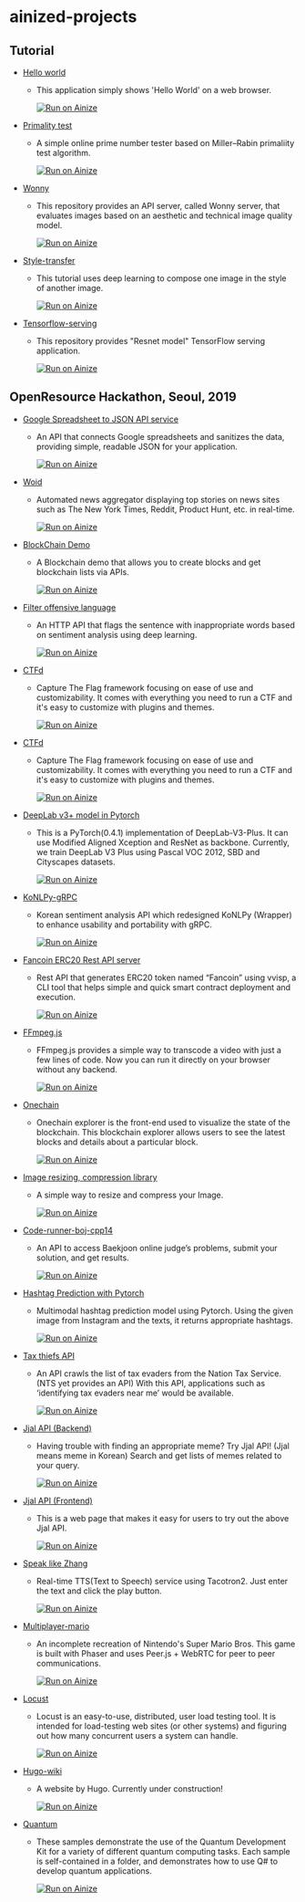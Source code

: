 # ainized-projects

## Tutorial
* [Hello world](https://github.com/ainize-team/ainize-run-helloworld-example)  
  - This application simply shows 'Hello World' on a web browser.  

    [![Run on Ainize](https://ainize.ai/static/images/run_on_ainize_button.svg)](https://ainize.web.app/redirect?git_repo=github.com/ainize-team/ainize-run-helloworld-example)

* [Primality test](https://github.com/ainize-team/ainize-run-primality-test-example)  
  - A simple online prime number tester based on Miller–Rabin primaliity test algorithm.

    [![Run on Ainize](https://ainize.ai/static/images/run_on_ainize_button.svg)](https://ainize.web.app/redirect?git_repo=github.com/ainize-team/ainize-run-primality-test-example)

* [Wonny](https://github.com/ainize-team/ainize-run-wonny-example)  
  - This repository provides an API server, called Wonny server, that evaluates images based on an aesthetic and technical image quality model.  
  
    [![Run on Ainize](https://ainize.ai/static/images/run_on_ainize_button.svg)](https://ainize.web.app/redirect?git_repo=github.com/ainize-team/ainize-run-wonny-example)

* [Style-transfer](https://github.com/ainize-team/ainize-run-style-transfer)  
  - This tutorial uses deep learning to compose one image in the style of another image.
    
    [![Run on Ainize](https://ainize.ai/static/images/run_on_ainize_button.svg)](https://ainize.web.app/redirect?git_repo=github.com/ainize-team/ainize-run-style-transfer)

* [Tensorflow-serving](https://github.com/ainize-team/ainize-run-tensorflow-example)  
  - This repository provides "Resnet model" TensorFlow serving application.
    
    [![Run on Ainize](https://ainize.ai/static/images/run_on_ainize_button.svg)](https://ainize.web.app/redirect?git_repo=github.com/ainize-team/ainize-run-tensorflow-example)

## OpenResource Hackathon, Seoul, 2019

* [Google Spreadsheet to JSON API service](https://github.com/Dilrong/gsx2json)  
  - An API that connects Google spreadsheets and sanitizes the data, providing simple, readable JSON for your application.  
  
    [![Run on Ainize](https://ainize.ai/static/images/run_on_ainize_button.svg)](https://ainize.web.app/redirect?git_repo=github.com/Dilrong/gsx2json)   

* [Woid](https://github.com/seongjinkime/woid)  
  - Automated news aggregator displaying top stories on news sites such as The New York Times, Reddit, Product Hunt, etc. in real-time.  
    
    [![Run on Ainize](https://ainize.ai/static/images/run_on_ainize_button.svg)](https://ainize.web.app/redirect?git_repo=github.com/seongjinkime/woid)

* [BlockChain Demo](https://github.com/hibuz/blockchain-java)  
  - A Blockchain demo that allows you to create blocks and get blockchain lists via APIs.  
  
    [![Run on Ainize](https://ainize.ai/static/images/run_on_ainize_button.svg)](https://ainize.web.app/redirect?git_repo=github.com/hibuz/blockchain-java)

* [Filter offensive language](https://github.com/hjh010501/appropriate-filetering)  
  - An HTTP API that flags the sentence with inappropriate words based on sentiment analysis using deep learning.  

    [![Run on Ainize](https://ainize.ai/static/images/run_on_ainize_button.svg)](http://104.154.113.3/)

* [CTFd](https://github.com/lenox24/CTFd)  
  - Capture The Flag framework focusing on ease of use and customizability. It comes with everything you need to run a CTF and it's easy to customize with plugins and themes.  
    
    [![Run on Ainize](https://ainize.ai/static/images/run_on_ainize_button.svg)](https://ainize.web.app/redirect?git_repo=github.com/lenox24/CTFd)  

* [CTFd](https://github.com/namkiseung/CTFd)  
  - Capture The Flag framework focusing on ease of use and customizability. It comes with everything you need to run a CTF and it's easy to customize with plugins and themes.  

    [![Run on Ainize](https://ainize.ai/static/images/run_on_ainize_button.svg)](https://ainize.web.app/redirect?git_repo=github.com/namkiseung/CTFd)  

* [DeepLab v3+ model in Pytorch](https://github.com/jaemin93/pytorch-deeplab-xception)  
  - This is a PyTorch(0.4.1) implementation of DeepLab-V3-Plus. It can use Modified Aligned Xception and ResNet as backbone. Currently, we train DeepLab V3 Plus using Pascal VOC 2012, SBD and Cityscapes datasets.  

    [![Run on Ainize](https://ainize.ai/static/images/run_on_ainize_button.svg)](https://ainize.web.app/redirect?git_repo=github.com/jaemin93/pytorch-deeplab-xception)  

* [KoNLPy-gRPC](https://github.com/minhoryang/KoNLPy-gRPC)  
  - Korean sentiment analysis API which redesigned KoNLPy (Wrapper) to enhance usability and portability with gRPC.  

    [![Run on Ainize](https://ainize.ai/static/images/run_on_ainize_button.svg)](https://ainize.web.app/redirect?git_repo=github.com/minhoryang/KoNLPy-gRPC)  

* [Fancoin ERC20 Rest API server](https://github.com/leekt216/vvisp-afan)  
  - Rest API that generates ERC20 token named “Fancoin” using vvisp, a CLI tool that helps simple and quick smart contract deployment and execution.  
  
    [![Run on Ainize](https://www.ainize.ai/static/images/run_on_ainize_button.svg)](https://ainize.web.app/redirect?git_repo=github.com/leekt216/vvisp-afan)  

* [FFmpeg.js](https://github.com/moonchanyong/ffmpeg.js)  
  - FFmpeg.js provides a simple way to transcode a video with just a few lines of code. Now you can run it directly on your browser without any backend.  

    [![Run on Ainize](https://ainize.ai/static/images/run_on_ainize_button.svg)](https://ainize.ai/deployment/moonchanyong/ffmpeg-js)  

* [Onechain](https://github.com/lukepark327/onechain)  
  - Onechain explorer is the front-end used to visualize the state of the blockchain. This blockchain explorer allows users to see the latest blocks and details about a particular block.  

    [![Run on Ainize](https://ainize.ai/static/images/run_on_ainize_button.svg)](https://ainize.web.app/redirect?git_repo=github.com/lukepark327/onechain)  

* [Image resizing, compression library](https://github.com/KiyeopYang/jimp)  
  - A simple way to resize and compress your Image.  

    [![Run on Ainize](https://ainize.ai/static/images/run_on_ainize_button.svg)](https://ainize.web.app/redirect?git_repo=github.com/KiyeopYang/jimp)  

* [Code-runner-boj-cpp14](https://github.com/boj-vs-code/code-runner/tree/master/boj/dockerfiles/cpp14)  
  - An API to access Baekjoon online judge’s problems, submit your solution, and get results.  

    [![Run on Ainize](https://www.ainize.ai/static/images/run_on_ainize_button.svg)](https://ainize.web.app/redirect?git_repo=github.com/boj-vs-code/code-runner/boj/dockerfiles/cpp14)  

* [Hashtag Prediction with Pytorch](https://github.com/monologg/hashtag-prediction-pytorch)  
  - Multimodal hashtag prediction model using Pytorch. Using the given image from Instagram and the texts, it returns appropriate hashtags.   

    [![Run on Ainize](https://ainize.ai/static/images/run_on_ainize_button.svg)](https://ainize.web.app/redirect?git_repo=github.com/monologg/hashtag-prediction-pytorch)  

* [Tax thiefs API](https://github.com/hannut91/tax-thiefs-api)  
  - An API crawls the list of tax evaders from the Nation Tax Service. (NTS yet provides an API) With this API, applications such as ‘identifying tax evaders near me’ would be available.  

    [![Run on Ainize](https://ainize.ai/static/images/run_on_ainize_button.svg)](https://endpoint.ainize.ai/hannut91/tax-thiefs-api/thiefs)  

* [Jjal API (Backend)](https://github.com/gyuha/jjal-api)  
  - Having trouble with finding an appropriate meme? Try Jjal API! (Jjal means meme in Korean) Search and get lists of memes related to your query.  

    [![Run on Ainize](https://www.ainize.ai/static/images/run_on_ainize_button.svg)](https://ainize.web.app/redirect?git_repo=github.com/gyuha/jjal-api)  
    
* [Jjal API (Frontend)](https://github.com/gyuha/jjal)  
  - This is a web page that makes it easy for users to try out the above Jjal API. 
  
    [![Run on Ainize](https://www.ainize.ai/static/images/run_on_ainize_button.svg)](https://ainize.web.app/redirect?git_repo=github.com/gyuha/jjal)  

* [Speak like Zhang](https://github.com/seongahjo/speak_like_zhang)  
  - Real-time TTS(Text to Speech) service using Tacotron2. Just enter the text and click the play button.  
  
    [![Run on Ainize](https://ainize.ai/static/images/run_on_ainize_button.svg)](http://34.69.120.34)  

* [Multiplayer-mario](https://github.com/koldbreww/multiplayer-mario)  
  - An incomplete recreation of Nintendo's Super Mario Bros. This game is built with Phaser and uses Peer.js + WebRTC for peer to peer communications.  
    
    [![Run on Ainize](https://ainize.ai/static/images/run_on_ainize_button.svg)](https://ainize.web.app/redirect?git_repo=github.com/koldbreww/multiplayer-mario)  

* [Locust](https://github.com/byunseob/OpenResourceHackathon)  
  - Locust is an easy-to-use, distributed, user load testing tool. It is intended for load-testing web sites (or other systems) and figuring out how many concurrent users a system can handle.  

    [![Run on Ainize](https://ainize.ai/static/images/run_on_ainize_button.svg)](http://34.67.222.84/locust/form)  

* [Hugo-wiki](https://github.com/seungjin/hugo-wiki)  
  - A website by Hugo. Currently under construction!  

    [![Run on Ainize](https://ainize.ai/static/images/run_on_ainize_button.svg)](http://34.84.67.31:80)  

* [Quantum](https://github.com/Lisayg/Quantum)  
  - These samples demonstrate the use of the Quantum Development Kit for a variety of different quantum computing tasks. Each sample is self-contained in a folder, and demonstrates how to use Q# to develop quantum applications.  
  
    [![Run on Ainize](https://ainize.ai/static/images/run_on_ainize_button.svg)](https://ainize.web.app/redirect?git_repo=github.com/Lisayg/Quantum)  
